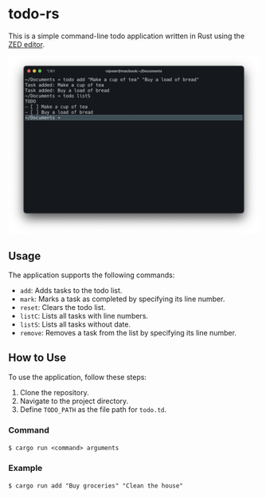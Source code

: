 # todo-rs

This is a simple command-line todo application written in Rust using the [ZED editor](https://github.com/zed-industries/zed).

![Example Image](example.png)

## Usage

The application supports the following commands:

- `add`: Adds tasks to the todo list.
- `mark`: Marks a task as completed by specifying its line number.
- `reset`: Clears the todo list.
- `listC`: Lists all tasks with line numbers.
- `listS`: Lists all tasks without date.
- `remove`: Removes a task from the list by specifying its line number.

## How to Use

To use the application, follow these steps:

1. Clone the repository.
2. Navigate to the project directory.
3. Define `TODO_PATH` as the file path for `todo.td`.

### Command

`$ cargo run <command> arguments`

### Example

`$ cargo run add "Buy groceries" "Clean the house"`
